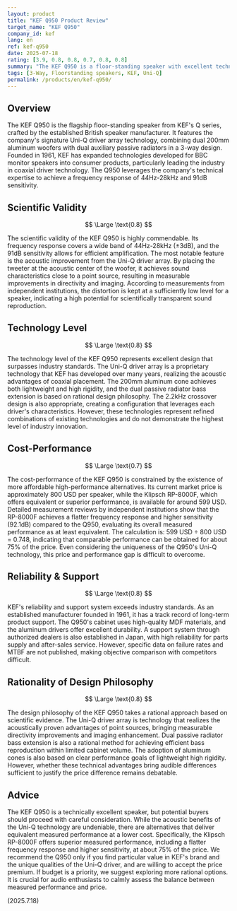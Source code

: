 ```yaml
---
layout: product
title: "KEF Q950 Product Review"
target_name: "KEF Q950"
company_id: kef
lang: en
ref: kef-q950
date: 2025-07-18
rating: [3.9, 0.8, 0.8, 0.7, 0.8, 0.8]
summary: "The KEF Q950 is a floor-standing speaker with excellent technology and sound quality, but its cost-performance is challenged by competitors offering equivalent measured performance at a lower price."
tags: [3-Way, Floorstanding speakers, KEF, Uni-Q]
permalink: /products/en/kef-q950/
---
```

## Overview

The KEF Q950 is the flagship floor-standing speaker from KEF's Q series, crafted by the established British speaker manufacturer. It features the company's signature Uni-Q driver array technology, combining dual 200mm aluminum woofers with dual auxiliary passive radiators in a 3-way design. Founded in 1961, KEF has expanded technologies developed for BBC monitor speakers into consumer products, particularly leading the industry in coaxial driver technology. The Q950 leverages the company's technical expertise to achieve a frequency response of 44Hz-28kHz and 91dB sensitivity.

## Scientific Validity

$$ \Large \text{0.8} $$

The scientific validity of the KEF Q950 is highly commendable. Its frequency response covers a wide band of 44Hz-28kHz (±3dB), and the 91dB sensitivity allows for efficient amplification. The most notable feature is the acoustic improvement from the Uni-Q driver array. By placing the tweeter at the acoustic center of the woofer, it achieves sound characteristics close to a point source, resulting in measurable improvements in directivity and imaging. According to measurements from independent institutions, the distortion is kept at a sufficiently low level for a speaker, indicating a high potential for scientifically transparent sound reproduction.

## Technology Level

$$ \Large \text{0.8} $$

The technology level of the KEF Q950 represents excellent design that surpasses industry standards. The Uni-Q driver array is a proprietary technology that KEF has developed over many years, realizing the acoustic advantages of coaxial placement. The 200mm aluminum cone achieves both lightweight and high rigidity, and the dual passive radiator bass extension is based on rational design philosophy. The 2.2kHz crossover design is also appropriate, creating a configuration that leverages each driver's characteristics. However, these technologies represent refined combinations of existing technologies and do not demonstrate the highest level of industry innovation.

## Cost-Performance

$$ \Large \text{0.7} $$

The cost-performance of the KEF Q950 is constrained by the existence of more affordable high-performance alternatives. Its current market price is approximately 800 USD per speaker, while the Klipsch RP-8000F, which offers equivalent or superior performance, is available for around 599 USD. Detailed measurement reviews by independent institutions show that the RP-8000F achieves a flatter frequency response and higher sensitivity (92.1dB) compared to the Q950, evaluating its overall measured performance as at least equivalent. The calculation is: 599 USD ÷ 800 USD = 0.748, indicating that comparable performance can be obtained for about 75% of the price. Even considering the uniqueness of the Q950's Uni-Q technology, this price and performance gap is difficult to overcome.

## Reliability & Support

$$ \Large \text{0.8} $$

KEF's reliability and support system exceeds industry standards. As an established manufacturer founded in 1961, it has a track record of long-term product support. The Q950's cabinet uses high-quality MDF materials, and the aluminum drivers offer excellent durability. A support system through authorized dealers is also established in Japan, with high reliability for parts supply and after-sales service. However, specific data on failure rates and MTBF are not published, making objective comparison with competitors difficult.

## Rationality of Design Philosophy

$$ \Large \text{0.8} $$

The design philosophy of the KEF Q950 takes a rational approach based on scientific evidence. The Uni-Q driver array is technology that realizes the acoustically proven advantages of point sources, bringing measurable directivity improvements and imaging enhancement. Dual passive radiator bass extension is also a rational method for achieving efficient bass reproduction within limited cabinet volume. The adoption of aluminum cones is also based on clear performance goals of lightweight high rigidity. However, whether these technical advantages bring audible differences sufficient to justify the price difference remains debatable.

## Advice

The KEF Q950 is a technically excellent speaker, but potential buyers should proceed with careful consideration. While the acoustic benefits of the Uni-Q technology are undeniable, there are alternatives that deliver equivalent measured performance at a lower cost. Specifically, the Klipsch RP-8000F offers superior measured performance, including a flatter frequency response and higher sensitivity, at about 75% of the price. We recommend the Q950 only if you find particular value in KEF's brand and the unique qualities of the Uni-Q driver, and are willing to accept the price premium. If budget is a priority, we suggest exploring more rational options. It is crucial for audio enthusiasts to calmly assess the balance between measured performance and price.

(2025.7.18)